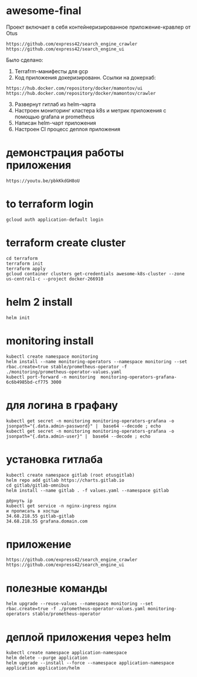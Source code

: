 # awesome-final

Проект включает в себя контейнеризированное приложение-кравлер от Otus
```
https://github.com/express42/search_engine_crawler
https://github.com/express42/search_engine_ui
```

Было сделано:
1) Terrafrm-манифесты для gcp
2) Код приложения докеризированн. Ссылки на докерхаб:
```
https://hub.docker.com/repository/docker/mamontov/ui
https://hub.docker.com/repository/docker/mamontov/crawler
```
3) Развернут гитлаб из helm-чарта
4) Настроен мониторинг кластера k8s и метрик приложения с помощью grafana и prometheus
5) Написан helm-чарт приложения
6) Настроен CI процесс деплоя приложения

# демонстрация работы приложения
```
https://youtu.be/pbkKkdGH8oU
```

# to terraform login
```
gcloud auth application-default login
```
# terraform create cluster
```
cd terraform
terraform init
terraform apply
gcloud container clusters get-credentials awesome-k8s-cluster --zone us-central1-c --project docker-266910
```

# helm 2 install
```
helm init
```
# monitoring install
```
kubectl create namespace monitoring
helm install --name monitoring-operators --namespace monitoring --set rbac.create=true stable/prometheus-operator -f ./monitoring/prometheus-operator-values.yaml
kubectl port-forward -n monitoring  monitoring-operators-grafana-6c6b4985bd-cf775 3000
```
# для логина в графану
```
kubectl get secret -n monitoring monitoring-operators-grafana -o jsonpath="{.data.admin-password}" |  base64 --decode ; echo
kubectl get secret -n monitoring monitoring-operators-grafana -o jsonpath="{.data.admin-user}" |  base64 --decode ; echo
```
# установка гитлаба
```
kubectl create namespace gitlab (root otusgitlab)
helm repo add gitlab https://charts.gitlab.io
cd gitlab/gitlab-omnibus
helm install --name gitlab . -f values.yaml --namespace gitlab

дёрнуть ip
kubectl get service -n nginx-ingress nginx
и прописать в хостцы
34.68.218.55 gitlab-gitlab
34.68.218.55 grafana.domain.com
```
# приложение
```
https://github.com/express42/search_engine_crawler
https://github.com/express42/search_engine_ui
```
# полезные команды
```
helm upgrade --reuse-values --namespace monitoring --set rbac.create=true -f ./prometheus-operator-values.yaml monitoring-operators stable/prometheus-operator
```

# деплой приложения через helm
```
kubectl create namespace application-namespace
helm delete --purge application
helm upgrade --install --force --namespace application-namespace application application/helm
```
